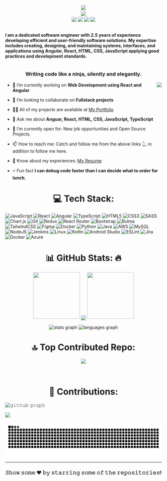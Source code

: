 
<div>
    <div align="center">
        <a href="https://github.com/HaryAgni"><img src="https://cdn.mrayush.me/img/Github-Readme/GitHub.png" height="200" /></a>
    </div>
    <div align="center">
        <a href="https://github.com/HaryAgni">
            <img
                src="https://readme-typing-svg.herokuapp.com?color=%232f97c1&size=32&center=true&vCenter=true&width=600&height=50&lines=Hi+👋,+I'm+Harshit+Agnihotri;Student;Web+Developer;Software+Engineer;Freelancer;Open-Source+Enthusiast"
            />
        </a>
    </div>
    <div align="center">
        <a href="https://www.linkedin.com/in/harshit-agnihotri-agni15/"><img src="https://img.shields.io/badge/Linkedin-0077b5?style=flat&logo=linkedin" /></a>
        <a href="mailto:haryagni123@gmail.com"><img src="https://img.shields.io/badge/Gmail-D14836?style=flat&logo=gmail&logoColor=white" /></a>
        <a href="https://x.com/Hary_Agni"><img src="https://img.shields.io/badge/Twitter-1DA1F2?style=flat&logo=twitter&logoColor=white" /></a>
        <a href="https://instagram.com/hary_agni"><img src="https://img.shields.io/badge/Instagram-%23E4405F.svg?logo=Instagram&logoColor=white" /></a>
    </div>
    <div align="left">
        <br />
        <p>
            <strong>
                I am a dedicated software engineer with 2.5 years of experience developing efficient and user-friendly software solutions. My expertise includes creating, designing, and maintaining systems, interfaces, and applications using Angular, React, HTML, CSS, JavaScript applying good practices and development standards.
            </strong>
        </p>
        <h1></h1>
    </div>
</div>
<h3 align="center">Writing code like a ninja, silently and elegantly.</h3>
<img align="right" height="150" src="https://media.giphy.com/media/QDjpIL6oNCVZ4qzGs7/giphy.gif?cid=790b76111njndob6707rg5hskyb8n7x4m9v9xua85m8dpkjk&ep=v1_gifs_search&rid=giphy.gif&ct=g"  />

- 🔭 I’m currently working on **Web Development using React and Angular**

- 👯 I’m looking to collaborate on **Fullstack projects**

- 👨‍💻 All of my projects are available at [My Portfolio](https://haryagni.github.io/My-Site/)

- 💬 Ask me about **Anguar, React, HTML, CSS, JavaScript, TypeScript**
- 🤔 I’m currently open for: New job opportunities and Open Source Projects.

- 📫 How to reach me: Catch and follow me from the above links 👆, in addition to follow me here.

- 📄 Know about my experiences: [My Resume](https://acrobat.adobe.com/id/urn:aaid:sc:AP:f972239d-c931-4d0f-97fd-880b91fda589)

- ⚡ Fun fact **I can debug code faster than I can decide what to order for lunch.**

###

# <div align="center"> 💻 Tech Stack: </div>

![JavaScript](https://img.shields.io/badge/javascript-%23323330.svg?style=for-the-badge&logo=javascript&logoColor=%23F7DF1E)
![React](https://img.shields.io/badge/react-%2320232a.svg?style=for-the-badge&logo=react&logoColor=%2361DAFB)
![Angular](https://img.shields.io/badge/Angular-DD0031?style=for-the-badge&logo=angular&logoColor=white)
![TypeScript](https://img.shields.io/badge/typescript-%23007ACC.svg?style=for-the-badge&logo=typescript&logoColor=white)
![HTML5](https://img.shields.io/badge/html5-%23E34F26.svg?style=for-the-badge&logo=html5&logoColor=white)
![CSS3](https://img.shields.io/badge/css3-%231572B6.svg?style=for-the-badge&logo=css3&logoColor=white)
![SASS](https://img.shields.io/badge/SASS-hotpink.svg?style=for-the-badge&logo=SASS&logoColor=white)
![Chart.js](https://img.shields.io/badge/chart.js-F5788D.svg?style=for-the-badge&logo=chart.js&logoColor=white)
![Git](https://img.shields.io/badge/git-%23F05033.svg?style=for-the-badge&logo=git&logoColor=white)
![Redux](https://img.shields.io/badge/redux-%23593d88.svg?style=for-the-badge&logo=redux&logoColor=white)
![React Router](https://img.shields.io/badge/React_Router-CA4245?style=for-the-badge&logo=react-router&logoColor=white)
![Bootstrap](https://img.shields.io/badge/bootstrap-%238511FA.svg?style=for-the-badge&logo=bootstrap&logoColor=white)
![Bulma](https://img.shields.io/badge/bulma-00D0B1?style=for-the-badge&logo=bulma&logoColor=white)
![TailwindCSS](https://img.shields.io/badge/tailwindcss-%2338B2AC.svg?style=for-the-badge&logo=tailwind-css&logoColor=white)
![Figma](https://img.shields.io/badge/figma-%23F24E1E.svg?style=for-the-badge&logo=figma&logoColor=white)
![Docker](https://img.shields.io/badge/docker-%230db7ed.svg?style=for-the-badge&logo=docker&logoColor=white)
![Python](https://img.shields.io/badge/python-3670A0?style=for-the-badge&logo=python&logoColor=ffdd54)
![Java](https://img.shields.io/badge/java-%23ED8B00.svg?style=for-the-badge&logo=openjdk&logoColor=white)
![AWS](https://img.shields.io/badge/AWS-%23FF9900.svg?style=for-the-badge&logo=amazon-aws&logoColor=white)
![MySQL](https://img.shields.io/badge/mysql-%2300f.svg?style=for-the-badge&logo=mysql&logoColor=white)
![NodeJS](https://img.shields.io/badge/node.js-6DA55F?style=for-the-badge&logo=node.js&logoColor=white)
![Jenkins](https://img.shields.io/badge/jenkins-%232C5263.svg?style=for-the-badge&logo=jenkins&logoColor=white)
![Linux](https://img.shields.io/badge/Linux-FCC624?style=for-the-badge&logo=linux&logoColor=black)
![Kotlin](https://img.shields.io/badge/kotlin-%237F52FF.svg?style=for-the-badge&logo=kotlin&logoColor=white)
![Android Studio](https://img.shields.io/badge/android%20studio-346ac1?style=for-the-badge&logo=android%20studio&logoColor=white)
![ESLint](https://img.shields.io/badge/ESLint-4B3263?style=for-the-badge&logo=eslint&logoColor=white)
![Jira](https://img.shields.io/badge/jira-%230A0FFF.svg?style=for-the-badge&logo=jira&logoColor=white)
![Docker](https://img.shields.io/badge/docker-%230db7ed.svg?style=for-the-badge&logo=docker&logoColor=white)
![Azure](https://img.shields.io/badge/azure-%230072C6.svg?style=for-the-badge&logo=microsoftazure&logoColor=white)

# <div align="center">📊 GitHub Stats: :fire:</div> 


<p align="center">
   <a>
   <img height="150" width="150" src="https://user-images.githubusercontent.com/85965606/194883377-48faf476-56b7-4550-8574-844f2ca8baca.png">
   <img align="center" src="https://github-readme-streak-stats.herokuapp.com/?user=haryagni&theme=dark&hide_border=true"/>
   <img height="150" width="150" src="https://user-images.githubusercontent.com/85965606/194883387-b4d3b9f8-d432-4b77-8aab-77c6ed120e31.png"> 
   </a>
</p>

<div align="center">
  <img src="https://github-readme-stats.vercel.app/api?username=HaryAgni&hide_title=false&hide_rank=false&show_icons=true&include_all_commits=true&count_private=true&disable_animations=false&theme=dracula&locale=en&hide_border=false" height="150" alt="stats graph"  />
  <img src="https://github-readme-stats.vercel.app/api/top-langs?username=HaryAgni&locale=en&hide_title=false&layout=compact&card_width=320&langs_count=5&theme=dracula&hide_border=false" height="150" alt="languages graph"  />
</div>


# <div align="center">🔝 Top Contributed Repo:</div>

<div align="center">
  
![](https://github-contributor-stats.vercel.app/api?username=haryagni&limit=5&theme=tokyonight&combine_all_yearly_contributions=true)

</div>

<br>

# <div align="center">🤝 Contributions:</div>

![𝚐𝚒𝚝𝚑𝚞𝚋 𝚐𝚛𝚊𝚙𝚑](https://ghactivity.mrayush.me/graph?username=haryagni&theme=react-dark&hide_border=true&area=true)

[![](https://visitor-badge.laobi.icu/badge?page_id=haryagni.haryagni)](https://visitcount.itsvg.in)

<div align="center"> 
<img src="https://raw.githubusercontent.com/haryagni/haryagni/output/snake.svg" alt="Snake animation" />
</div>

---

<div align="center"> 
 
### 𝚂𝚑𝚘𝚠 𝚜𝚘𝚖𝚎 ❤️ 𝚋𝚢 𝚜𝚝𝚊𝚛𝚛𝚒𝚗𝚐 𝚜𝚘𝚖𝚎 𝚘𝚏 𝚝𝚑𝚎 𝚛𝚎𝚙𝚘𝚜𝚒𝚝𝚘𝚛𝚒𝚎𝚜!

</div>

